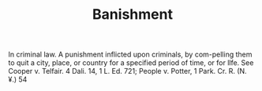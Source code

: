 ---
title: Banishment
letter: B
permalink: "/definitions/banishment.html"
body: In criminal law. A punishment inflicted upon criminals, by com-pelling them
  to quit a city, place, or country for a specified period of time, or for llfe. See
  Cooper v. Telfair. 4 Dali. 14, 1 L. Ed. 721; People v. Potter, 1 Park. Cr. R. (N.
  ¥.) 54
published_at: '2018-07-07'
layout: post
---